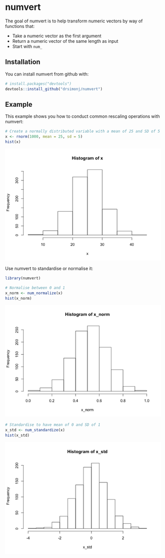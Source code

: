 
<!-- README.md is generated from README.Rmd. Please edit that file -->
numvert
=======

The goal of numvert is to help transform numeric vectors by way of functions that:

-   Take a numeric vector as the first argument
-   Return a numeric vector of the same length as input
-   Start with `num_`

Installation
------------

You can install numvert from github with:

``` r
# install.packages("devtools")
devtools::install_github("drsimonj/numvert")
```

Example
-------

This example shows you how to conduct common rescaling operations with numvert:

``` r
# Create a normally distributed variable with a mean of 25 and SD of 5
x <- rnorm(1000, mean = 25, sd = 5)
hist(x)
```

![](README-example-1.png)

Use numvert to standardise or normalise it:

``` r
library(numvert)
```

``` r
# Normalise between 0 and 1
x_norm <- num_normalize(x)
hist(x_norm)
```

![](README-unnamed-chunk-3-1.png)

``` r
# Standardise to have mean of 0 and SD of 1
x_std <- num_standardize(x)
hist(x_std)
```

![](README-unnamed-chunk-4-1.png)
